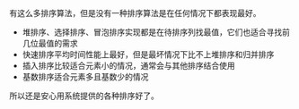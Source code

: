 有这么多排序算法，但是没有一种排序算法是在任何情况下都表现最好。

* 堆排序、选择排序、冒泡排序实现都是在待排序列找最值，它们也适合寻找前几位最值的需求
* 快速排序平均时间性能上最好，但是最坏情况下比不上堆排序和归并排序
* 插入排序比较适合元素小的情况，通常会与其他排序结合使用
* 基数排序适合元素多且基数少的情况


所以还是安心用系统提供的各种排序好了。
